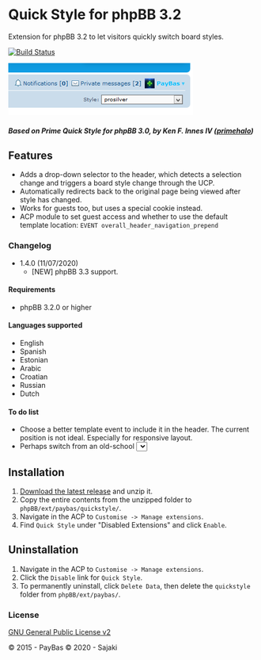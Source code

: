 Quick Style for phpBB 3.2
==========

Extension for phpBB 3.2 to let visitors quickly switch board styles.

[![Build Status](https://travis-ci.org/Sajaki/QuickStyle.svg?branch=develop)](https://travis-ci.org/Sajaki/QuickStyle)

![Screenshot](screenshot.png)

##### Based on Prime Quick Style for phpBB 3.0, by Ken F. Innes IV ([primehalo](http://www.absoluteanime.com/admin/mods.htm))

## Features
- Adds a drop-down selector to the header, which detects a selection change and triggers a board style change through the UCP.
- Automatically redirects back to the original page being viewed after style has changed.
- Works for guests too, but uses a special cookie instead.
- ACP module to set guest access and whether to use the default template location: `EVENT overall_header_navigation_prepend`

### Changelog 
- 1.4.0 (11/07/2020)
  - [NEW] phpBB 3.3 support. 
    
#### Requirements
- phpBB 3.2.0 or higher

#### Languages supported
- English
- Spanish
- Estonian
- Arabic
- Croatian
- Russian
- Dutch

#### To do list
- Choose a better template event to include it in the header. The current position is not ideal. Especially for responsive layout.
- Perhaps switch from an old-school <select> element to something more fancy.

## Installation
1. [Download the latest release](https://github.com/Sajaki/QuickStyle/releases) and unzip it.
2. Copy the entire contents from the unzipped folder to `phpBB/ext/paybas/quickstyle/`.
3. Navigate in the ACP to `Customise -> Manage extensions`.
4. Find `Quick Style` under "Disabled Extensions" and click `Enable`.

## Uninstallation
1. Navigate in the ACP to `Customise -> Manage extensions`.
2. Click the `Disable` link for `Quick Style`.
3. To permanently uninstall, click `Delete Data`, then delete the `quickstyle` folder from `phpBB/ext/paybas/`.

### License
[GNU General Public License v2](http://opensource.org/licenses/GPL-2.0)

© 2015 - PayBas
© 2020 - Sajaki
